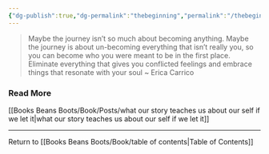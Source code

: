 ```yaml
---
{"dg-publish":true,"dg-permalink":"thebeginning","permalink":"/thebeginning/","dgHomeLink":true,"dgPassFrontmatter":false}
---
```



> Maybe the journey isn’t so much about becoming anything. Maybe the journey is about un-becoming everything that isn’t really you, so you can become who you were meant to be in the first place. Eliminate everything that gives you conflicted feelings and embrace things that resonate with your soul ~ Erica Carrico

### Read More

[[Books Beans Boots/Book/Posts/what our story teaches us about our self if we let it|what our story teaches us about our self if we let it]]

---

Return to [[Books Beans Boots/Book/table of contents|Table of Contents]]